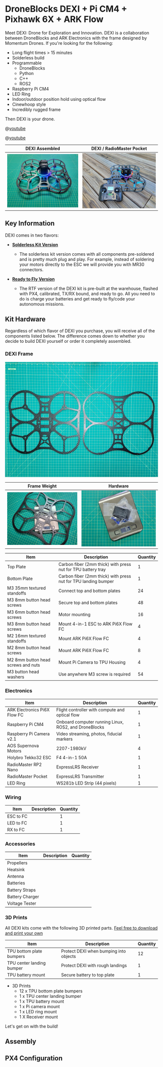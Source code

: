 # DroneBlocks DEXI + Pi CM4 + Pixhawk 6X + ARK Flow

Meet DEXI: Drone for Exploration and Innovation. DEXI is a collaboration between DroneBlocks and ARK Electronics with the frame designed by Momentum Drones. If you're looking for the following:

* Long flight times > 15 minutes
* Solderless build
* Programmable
    * DroneBlocks
    * Python
    * C++
    * ROS2
* Raspberry Pi CM4
* LED Ring
* Indoor/outdoor position hold using optical flow
* Cinewhoop style
* Incredibly rugged frame

Then DEXI is your drone.

@[youtube](https://www.youtube.com/watch?v=btGVvurbhD8)

@[youtube](https://youtu.be/AVPEN8K3xWY)

DEXI Assembled | DEXI / RadioMaster Pocket
:-------------------------:|:-------------------------:
![DEXI Assembled](../../assets/airframes/multicopter/dexi_5/dexi_assembled_3.jpg) | ![DEXI Assembled](../../assets/airframes/multicopter/dexi_5/dexi_assembled_2.jpg)

## Key Information

DEXI comes in two flavors:

- **[Solderless Kit Version](https://droneblocks.io/program/dexi-5-px4-stem-drone-kit/)**
    -  The solderless kit version comes with all components pre-soldered and is pretty much plug and play. For example, instead of soldering your motors directly to the ESC we will provide you with MR30 connectors.


- **[Ready to Fly Version](https://droneblocks.io/program/dexi-5-px4-stem-drone-kit/)**
    - The RTF version of the DEXI kit is pre-built at the warehouse, flashed with PX4, calibrated, TX/RX bound, and ready to go. All you need to do is charge your batteries and get ready to fly/code your autonomous missions.

## Kit Hardware

Regardless of which flavor of DEXI you purchase, you will receive all of the components listed below. The difference comes down to whether you decide to build DEXI yourself or order it completely assembled.

### DEXI Frame

![DEXI Frame](../../assets/airframes/multicopter/dexi_5/dexi_frame_1.jpg)

Frame Weight | Hardware
:-:|:-:
![DEXI Frame Weight](../../assets/airframes/multicopter/dexi_5/dexi_frame_2.jpg) | ![DEXI Frame Weight](../../assets/airframes/multicopter/dexi_5/dexi_frame_3.jpg)

Item | Description | Quantity
---|---|---
Top Plate | Carbon fiber (2mm thick) with press nut for TPU battery tray | 1
Bottom Plate | Carbon fiber (2mm thick) with press nut for TPU landing bumper | 1
M3 35mm textured standoffs | Connect top and bottom plates | 24
M3 8mm button head screws | Secure top and bottom plates | 48
M3 6mm button head screws | Motor mounting | 16
M3 8mm button head screws | Mount 4-in-1 ESC to ARK Pi6X Flow FC | 4
M2 16mm textured standoffs | Mount ARK Pi6X Flow FC | 4
M2 8mm button head screws | Mount ARK Pi6X Flow FC | 8
M2 8mm button head screws and nuts | Mount Pi Camera to TPU Housing | 4
M3 button head washers | Use anywhere M3 screw is required | 54

### Electronics
Item | Description | Quantity
---|---|---
ARK Electronics Pi6X Flow FC | Flight controller with compute and optical flow | 1
Raspberry Pi CM4 | Onboard computer running Linux, ROS2, and DroneBlocks | 1
Raspberry Pi Camera v2.1 | Video streaming, photos, fiducial markers | 1 
AOS Supernova Motors | 2207-1980kV |  4
Holybro Tekko32 ESC | F4 4-in-1 50A | 1
RadioMaster RP2 Nano | ExpressLRS Receiver | 1
RadioMaster Pocket | ExpressLRS Transmitter | 1
LED Ring | WS281b LED Strip (44 pixels) | 1

### Wiring
Item | Description | Quantity
---|---|---
ESC to FC | | 1
LED to FC | | 1
RX to FC | | 1

### Accessories
Item | Description | Quantity
---|---|---
Propellers ||
Heatsink ||
Antenna || 
Batteries || 
Battery Straps ||
Battery Charger || 
Voltage Tester || 

### 3D Prints

All DEXI kits come with the following 3D printed parts. [Feel free to download and print your own](https://github.com/DroneBlocks/dexi-3d-prints/tree/main/dexi-5)

Item | Description | Quantity
---|---|---
TPU bottom plate bumpers | Protect DEXI when bumping into objects | 12
TPU center landing bumper | Protect DEXI with rough landings | 1
TPU battery mount | Secure battery to top plate | 1

* 3D Prints
    * 12 x TPU bottom plate bumpers
    * 1 x TPU center landing bumper
    * 1 x TPU battery mount
    * 1 x Pi camera mount
    * 1 x LED ring mount
    * 1 X Receiver mount

Let's get on with the build!

## Assembly



## PX4 Configuration